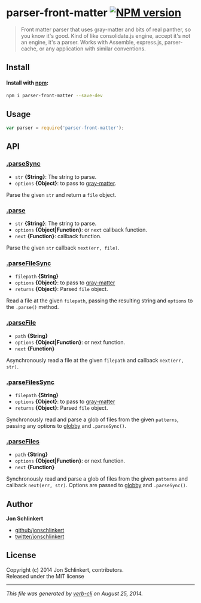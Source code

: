 # parser-front-matter [![NPM version](https://badge.fury.io/js/parser-front-matter.svg)](http://badge.fury.io/js/parser-front-matter)


> Front matter parser that uses gray-matter and bits of real panther, so you know it's good. Kind of like consolidate.js engine, accept it's not an engine, it's a parser. Works with Assemble, express.js, parser-cache, or any application with similar conventions.

## Install
#### Install with [npm](npmjs.org):

```bash
npm i parser-front-matter --save-dev
```

## Usage

```js
var parser = require('parser-front-matter');
```

## API
### [.parseSync](index.js#L35)

* `str` **{String}**: The string to parse.    
* `options` **{Object}**: to pass to [gray-matter].    

Parse the given `str` and return a `file` object.

### [.parse](index.js#L58)

* `str` **{String}**: The string to parse.    
* `options` **{Object|Function}**: or `next` callback function.    
* `next` **{Function}**: callback function.    

Parse the given `str` callback `next(err, file)`.

### [.parseFileSync](index.js#L88)

* `filepath` **{String}**    
* `options` **{Object}**: to pass to [gray-matter]    
* `returns` **{Object}**: Parsed `file` object.  

Read a file at the given `filepath`, passing the resulting
string and `options` to the `.parse()` method.

### [.parseFile](index.js#L104)

* `path` **{String}**    
* `options` **{Object|Function}**: or next function.    
* `next` **{Function}**    

Asynchronously read a file at the given `filepath` and
callback `next(err, str)`.

### [.parseFilesSync](index.js#L132)

* `filepath` **{String}**    
* `options` **{Object}**: to pass to [gray-matter]    
* `returns` **{Object}**: Parsed `file` object.  

Synchronously read and parse a glob of files from the given `patterns`,
passing any options to [globby] and `.parseSync()`.

### [.parseFiles](index.js#L149)

* `path` **{String}**    
* `options` **{Object|Function}**: or next function.    
* `next` **{Function}**    

Synchronously read and parse a glob of files from the given `patterns`
and callback `next(err, str)`. Options are passed to [globby] and `.parseSync()`.

## Author

**Jon Schlinkert**
 
+ [github/jonschlinkert](https://github.com/jonschlinkert)
+ [twitter/jonschlinkert](http://twitter.com/jonschlinkert) 

## License
Copyright (c) 2014 Jon Schlinkert, contributors.  
Released under the MIT license

***

_This file was generated by [verb-cli](https://github.com/assemble/verb-cli) on August 25, 2014._


[gray-matter]: https://github.com/jonschlinkert/gray-matter "front matter parser"
[globby]: https://github.com/sindresorhus/globby
